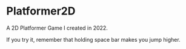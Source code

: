 # Platformer2D
A 2D Platformer Game I created in 2022.

If you try it, remember that holding space bar makes you jump higher.
